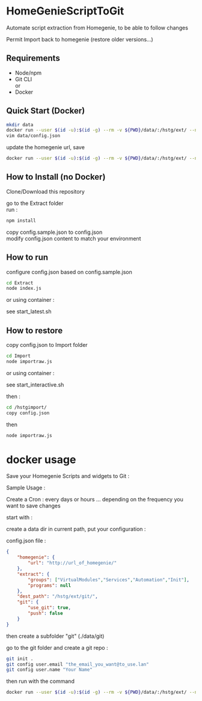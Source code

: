 # HomeGenieScriptToGit
Automate script extraction from Homegenie, to be able to follow changes

Permit Import back to homegenie (restore older versions...)

## Requirements

- Node/npm  
- Git CLI  
or
- Docker

## Quick Start (Docker)

```bash
mkdir data
docker run --user $(id -u):$(id -g) --rm -v ${PWD}/data/:/hstg/ext/ --name=hstg mtudury/hstg:0.5
vim data/config.json
```
update the homegenie url, save

```bash
docker run --user $(id -u):$(id -g) --rm -v ${PWD}/data/:/hstg/ext/ --name=hstg mtudury/hstg:0.5
```



## How to Install (no Docker)

Clone/Download this repository

go to the Extract folder  
run :
```bash
npm install  
```

copy config.sample.json to config.json  
modify config.json content to match your environment  

## How to run

configure config.json based on config.sample.json

```bash
cd Extract
node index.js
```
or using container : 

see start_latest.sh

## How to restore

copy config.json to Import folder

```bash
cd Import
node importraw.js
```

or using container :

see start_interactive.sh

then :

```bash
cd /hstgimport/
copy config.json
```
then 

```bash
node importraw.js
```

# docker usage

Save your Homegenie Scripts and widgets to Git :

Sample Usage :

Create a Cron : every days or hours ... depending on the frequency you want to save changes

start with :

create a data dir in current path, put your configuration : 

config.json file :
```json
{
    "homegenie": { 
        "url": "http://url_of_homegenie/"
    },
    "extract": {
        "groups": ["VirtualModules","Services","Automation","Init"], 
        "programs": null
    },
    "dest_path": "/hstg/ext/git/",
    "git": {
        "use_git": true,
        "push": false
    }
}
```

then create a subfolder "git"  (./data/git)

go to the git folder and create a git repo :

```bash
git init .
git config user.email "the_email_you_want@to_use.lan"
git config user.name "Your Name"
```

then run with the command

```bash
docker run --user $(id -u):$(id -g) --rm -v ${PWD}/data/:/hstg/ext/ --name=hstg mtudury/hstg:0.5
```

